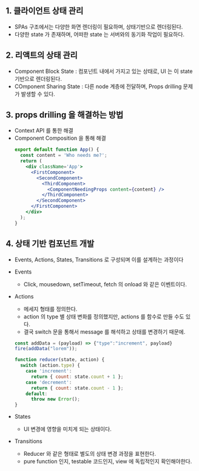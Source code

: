 ## 1. 클라이언트 상태 관리

- SPAs 구조에서는 다양한 화면 렌더링이 필요하며, 상태기반으로 렌더링된다.
- 다양한 state 가 존재하며, 어떠한 state 는 서버와의 동기화 작업이 필요하다.

## 2. 리액트의 상태 관리

- Component Block State : 컴포넌트 내에서 가지고 있는 상태로, UI 는 이 state 기반으로 렌더링된다.
- COmponent Sharing State : 다른 node 계층에 전달하며, Props drilling 문제가 발생할 수 있다.

## 3. props drilling 을 해결하는 방법

- Context API 를 통한 해결
- Component Composition 을 통해 해결
  ```jsx
  export default function App() {
    const content = 'Who needs me?';
    return (
      <div className='App'>
        <FirstComponent>
          <SecondComponent>
            <ThirdComponent>
              <ComponentNeedingProps content={content} />
            </ThirdComponent>
          </SecondComponent>
        </FirstComponent>
      </div>
    );
  }
  ```

## 4. 상태 기반 컴포넌트 개발

- Events, Actions, States, Transitions 로 구성되며 이를 설계하는 과정이다
- Events
  - Click, mousedown, setTimeout, fetch 의 onload 와 같은 이벤트이다.
- Actions

  - 메세지 형태를 정의한다.
  - action 의 type 별 상태 변화를 정의했지만, actions 를 함수로 만들 수도 있다.
  - 결국 switch 문을 통해서 message 를 해석하고 상태를 변경하기 때문에.

  ```jsx
  const addData = (payload) => {"type":"increment", payload}
  fire(addData("lorem"));

  function reducer(state, action) {
    switch (action.type) {
      case 'increment':
        return { count: state.count + 1 };
      case 'decrement':
        return { count: state.count - 1 };
      default:
        throw new Error();
  }
  ```

- States
  - UI 변경에 영향을 미치게 되는 상태이다.
- Transitions
  - Reducer 와 같은 형태로 별도의 상태 변경 과정을 표현한다.
  - pure function 인지, testable 코드인지, view 에 독립적인지 확인해야한다.
